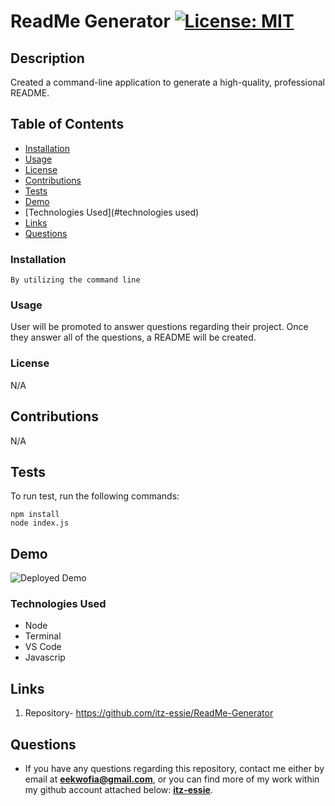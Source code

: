 # ReadMe Generator [![License: MIT](https://img.shields.io/badge/License-MIT-yellow.svg)](https://opensource.org/licenses/MIT)

## Description

Created a command-line application to generate a high-quality, professional README.

## Table of Contents

- [Installation](#installation)
- [Usage](#usage)
- [License](#license)
- [Contributions](#contributions)
- [Tests](#tests)
- [Demo](#demo)
- [Technologies Used](#technologies used)
- [Links](#links)
- [Questions](#questions)

### Installation

```
By utilizing the command line
```

### Usage

User will be promoted to answer questions regarding their project. Once they answer all of the questions, a README will be created.

### License

N/A

## Contributions

N/A

## Tests

To run test, run the following commands:

```
npm install 
node index.js
```

## Demo 
![ Deployed Demo](./Assets/readmedemo.gif)


### Technologies Used
- Node
- Terminal 
- VS Code
- Javascrip

## Links 
1. Repository- https://github.com/itz-essie/ReadMe-Generator

## Questions

- If you have any questions regarding this repository, contact me either by email at **eekwofia@gmail.com**, or you can find more of my work within my github account attached below: 
**[itz-essie](https://github.com/itz-essie)**.

